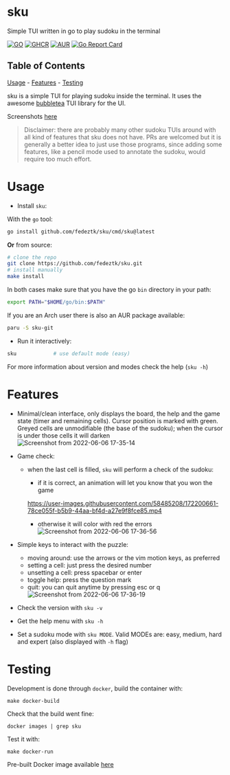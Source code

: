 # sku
Simple TUI written in go to play sudoku in the terminal

[![GO](https://github.com/fedeztk/sku/actions/workflows/go.yaml/badge.svg)](https://github.com/fedeztk/sku/tree/master/.github/workflows/go.yml) [![GHCR](https://github.com/fedeztk/sku/actions/workflows/deploy.yaml/badge.svg)](https://github.com/fedeztk/sku/tree/release/.github/workflows/deploy.yml) [![AUR](https://img.shields.io/aur/version/sku-git?logo=archlinux)](https://aur.archlinux.org/packages/sku-git) [![Go Report Card](https://goreportcard.com/badge/github.com/fedeztk/sku)](https://goreportcard.com/report/github.com/fedeztk/sku)

## Table of Contents

[Usage](#orgfa2aa9c) -
[Features](#org26baa6c) -
[Testing](#org2744438)

sku is a simple TUI for playing sudoku inside the terminal. It uses the awesome [bubbletea](https://github.com/charmbracelet/bubbletea) TUI library for the UI.

Screenshots [here](#org26baa6c)

> Disclaimer: there are probably many other sudoku TUIs around with all kind of features that sku does not have. PRs are welcomed but it is generally a better idea to just use those programs, since adding some features, like a pencil mode used to annotate the sudoku, would require too much effort.


<a id="orgab62fc1"></a>

# Usage

- Install `sku`: 

With the `go` tool:
```sh
go install github.com/fedeztk/sku/cmd/sku@latest
```
**Or** from source:
```sh
# clone the repo
git clone https://github.com/fedeztk/sku.git
# install manually 
make install
```
In both cases make sure that you have the go `bin` directory in your path:
```sh
export PATH="$HOME/go/bin:$PATH"
```
If you are an Arch user there is also an AUR package available:
```sh
paru -S sku-git
```
- Run it interactively:
```sh
sku            # use default mode (easy)
```
For more information about version and modes check the help (`sku -h`)
<a id="org26baa6c"></a>

# Features

- Minimal/clean interface, only displays the board, the help and the game state (timer and remaining cells). Cursor position is marked with green. Greyed cells are unmodifiable (the base of the sudoku); when the cursor is under those cells it will darken
![Screenshot from 2022-06-06 17-35-14](https://user-images.githubusercontent.com/58485208/172200830-677fb8f4-ea29-455c-989b-1c5ea774ae78.png)

- Game check:
	- when the last cell is filled, `sku` will perform a check of the sudoku:
		- if it is correct, an animation will let you know that you won the game
		
		https://user-images.githubusercontent.com/58485208/172200661-78ce055f-b5b9-44aa-bf4d-a27e9f8fce85.mp4

		- otherwise it will color with red the errors 
   ![Screenshot from 2022-06-06 17-36-56](https://user-images.githubusercontent.com/58485208/172201574-e1ebe9ec-fc44-4d6c-a80a-287c8433133d.png)


- Simple keys to interact with the puzzle:
	- moving around: use the arrows or the vim motion keys, as preferred
	- setting a cell: just press the desired number
	- unsetting a cell: press spacebar or enter
	- toggle help: press the question mark
	- quit: you can quit anytime by pressing esc or q
	![Screenshot from 2022-06-06 17-36-19](https://user-images.githubusercontent.com/58485208/172201555-1dcc1851-6853-4760-ac7a-6d5285c2f0b6.png)


- Check the version with `sku -v`
- Get the help menu with `sku -h`
- Set a sudoku mode with `sku MODE`. Valid MODEs are: easy, medium, hard and expert (also displayed with `-h` flag)


<a id="org2744438"></a>

# Testing

Development is done through `docker`, build the container with:

    make docker-build

Check that the build went fine:

    docker images | grep sku

Test it with:

    make docker-run

Pre-built Docker image available [here](https://github.com/fedeztk/sku/pkgs/container/sku)

